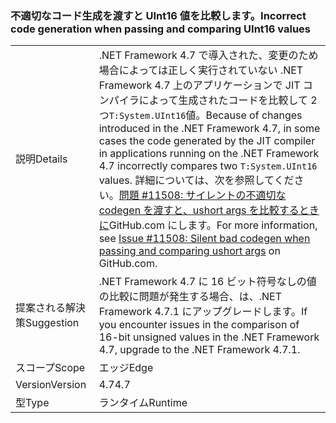 ### <a name="incorrect-code-generation-when-passing-and-comparing-uint16-values"></a><span data-ttu-id="c73d4-101">不適切なコード生成を渡すと UInt16 値を比較します。</span><span class="sxs-lookup"><span data-stu-id="c73d4-101">Incorrect code generation when passing and comparing UInt16 values</span></span>

|   |   |
|---|---|
|<span data-ttu-id="c73d4-102">説明</span><span class="sxs-lookup"><span data-stu-id="c73d4-102">Details</span></span>|<span data-ttu-id="c73d4-103">.NET Framework 4.7 で導入された、変更のため場合によっては正しく実行されていない .NET Framework 4.7 上のアプリケーションで JIT コンパイラによって生成されたコードを比較して 2 つ<code>T:System.UInt16</code>値。</span><span class="sxs-lookup"><span data-stu-id="c73d4-103">Because of changes introduced in the .NET Framework 4.7, in some cases the code generated by the JIT compiler in applications running on the .NET Framework 4.7 incorrectly compares two <code>T:System.UInt16</code> values.</span></span> <span data-ttu-id="c73d4-104">詳細については、次を参照してください。[問題 #11508: サイレントの不適切な codegen を渡すと、ushort args を比較するときに](https://github.com/dotnet/coreclr/issues/11508)GitHub.com にします。</span><span class="sxs-lookup"><span data-stu-id="c73d4-104">For more information, see [Issue #11508: Silent bad codegen when passing and comparing ushort args](https://github.com/dotnet/coreclr/issues/11508) on GitHub.com.</span></span>|
|<span data-ttu-id="c73d4-105">提案される解決策</span><span class="sxs-lookup"><span data-stu-id="c73d4-105">Suggestion</span></span>|<span data-ttu-id="c73d4-106">.NET Framework 4.7 に 16 ビット符号なしの値の比較に問題が発生する場合、は、.NET Framework 4.7.1 にアップグレードします。</span><span class="sxs-lookup"><span data-stu-id="c73d4-106">If you encounter issues in the comparison of 16-bit unsigned values in the .NET Framework 4.7, upgrade to the .NET Framework 4.7.1.</span></span>|
|<span data-ttu-id="c73d4-107">スコープ</span><span class="sxs-lookup"><span data-stu-id="c73d4-107">Scope</span></span>|<span data-ttu-id="c73d4-108">エッジ</span><span class="sxs-lookup"><span data-stu-id="c73d4-108">Edge</span></span>|
|<span data-ttu-id="c73d4-109">Version</span><span class="sxs-lookup"><span data-stu-id="c73d4-109">Version</span></span>|<span data-ttu-id="c73d4-110">4.7</span><span class="sxs-lookup"><span data-stu-id="c73d4-110">4.7</span></span>|
|<span data-ttu-id="c73d4-111">型</span><span class="sxs-lookup"><span data-stu-id="c73d4-111">Type</span></span>|<span data-ttu-id="c73d4-112">ランタイム</span><span class="sxs-lookup"><span data-stu-id="c73d4-112">Runtime</span></span>|

